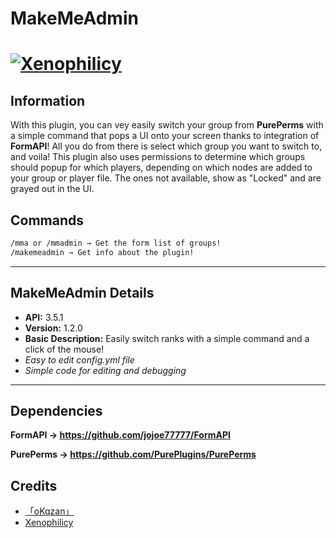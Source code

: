 # MakeMeAdmin
# [![Xenophilicy](https://i.imgur.com/KIxx8cS.png)]()
 
## Information
With this plugin, you can vey easily switch your group from **PurePerms** with a simple command that pops a UI onto your screen thanks to integration of **FormAPI**! All you do from there is select which group you want to switch to, and voila! This plugin also uses permissions to determine which groups should popup for which players, depending on which nodes are added to your group or player file. The ones not available, show as "Locked" and are grayed out in the UI.

## Commands
```diff
/mma or /mmadmin → Get the form list of groups!
/makemeadmin → Get info about the plugin!
```
***

## MakeMeAdmin Details
* **API:** 3.5.1
* **Version:** 1.2.0
* **Basic Description:** Easily switch ranks with a simple command and a click of the mouse!
* *Easy to edit config.yml file*
* *Simple code for editing and debugging*
***

## Dependencies
**FormAPI →  https://github.com/jojoe77777/FormAPI**

**PurePerms → https://github.com/PurePlugins/PurePerms**	

## Credits
* [「oKqzan」](https://github.com/oKqzan/)
* [Xenophilicy](https://github.com/Xenophilicy/)
